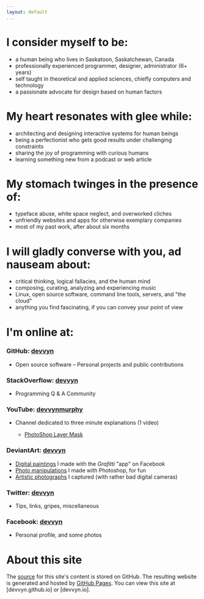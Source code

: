 ```yaml
---
layout: default
...
```


# I consider myself to be:

- a human being who lives in Saskatoon, Saskatchewan, Canada
- professionally experienced programmer, designer, administrator (6+ years)
- self taught in theoretical and applied sciences, chiefly computers and technology
- a passionate advocate for design based on human factors

# My heart resonates with glee while:

- architecting and designing interactive systems for human beings
- being a perfectionist who gets good results under challenging constraints
- sharing the joy of programming with curious humans
- learning something new from a podcast or web article

# My stomach twinges in the presence of:

- typeface abuse, white space neglect, and overworked cliches
- unfriendly websites and apps for otherwise exemplary companies
- most of my past work, after about six months

# I will gladly converse with you, ad nauseam about:

- critical thinking, logical fallacies, and the human mind
- composing, curating, analyzing and experiencing music
- Linux, open source software, command line tools, servers, and "the cloud"
- anything you find fascinating, if you can convey your point of view

# I'm online at:

### GitHub: [devvyn](https://github.com/Devvyn)

- Open source software – Personal projects and public contributions

### StackOverflow: [devvyn](https://stackoverflow.com/users/780458/devvyn)

- Programming Q & A Community

### YouTube: [devvynmurphy](https://www.youtube.com/user/devvynmurphy)

- Channel dedicated to three minute explanations (1 video)

	- [PhotoShop Layer Mask](http://youtu.be/uRJoY5odA7k)

### DeviantArt: [devvyn](https://devvyn.deviantart.com)

- [Digital paintings](http://devvyn.deviantart.com/gallery/4048255/FaceBook-Grafitti)
  I made with the *Grafitti* "app" on Facebook
- [Photo manipulations](http://devvyn.deviantart.com/gallery/4048174/Photomanipulations)
  I made with Photoshop, for fun
- [Artistic photographs](http://devvyn.deviantart.com/gallery/4048186/Photography)
  I captured (with rather bad digital cameras)

### Twitter: [devvyn](https://twitter.com/Devvyn)

- Tips, links, gripes, miscellaneous

### Facebook: [devvyn](https://www.facebook.com/devvyn)

- Personal profile, and some photos

# About this site

The [source](https://github.com/devvyn/Devvyn.github.io) for this site's content is stored on GitHub.
The resulting website is generated and hosted by [GitHub Pages](https://pages.github.com/).
You can view this site at [devvyn.github.io] or [devvyn.io].

